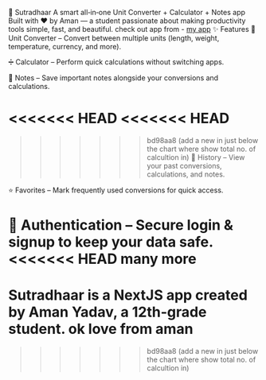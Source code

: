 📱 Sutradhaar
A smart all‑in‑one Unit Converter + Calculator + Notes app Built with ❤️ by Aman — a student passionate about making productivity tools simple, fast, and beautiful.
check out app from - [my app](https://sutradhaar.netlify.app/)
✨ Features
🔄 Unit Converter – Convert between multiple units (length, weight, temperature, currency, and more).

➗ Calculator – Perform quick calculations without switching apps.

📝 Notes – Save important notes alongside your conversions and calculations.

<<<<<<< HEAD
<<<<<<< HEAD
=======
>>>>>>> bd98aa8 (add a new in just below the chart where show total no. of calcultion in)
📜 History – View your past conversions, calculations, and notes.

⭐ Favorites – Mark frequently used conversions for quick access.

🔐 Authentication – Secure login & signup to keep your data safe.
<<<<<<< HEAD
many more 
=======
Sutradhaar is a NextJS app created by Aman Yadav, a 12th-grade student.
ok love from aman
=======
>>>>>>> bd98aa8 (add a new in just below the chart where show total no. of calcultion in)
